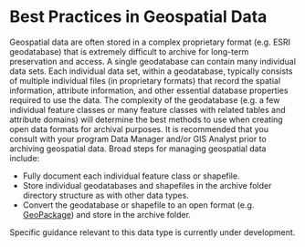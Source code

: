 # Best Practices in Geospatial Data

Geospatial data are often stored in a complex proprietary format \(e.g. ESRI geodatabase\) that is extremely difficult to archive for long-term preservation and access. A single geodatabase can contain many individual data sets. Each individual data set, within a geodatabase, typically consists of multiple individual files \(in proprietary formats\) that record the spatial information, attribute information, and other essential database properties required to use the data. The complexity of the geodatabase \(e.g. a few individual feature classes or many feature classes with related tables and attribute domains\) will determine the best methods to use when creating open data formats for archival purposes. It is recommended that you consult  with your program Data Manager and/or GIS Analyst prior to archiving geospatial data. Broad steps for managing geospatial data include:

* Fully document each individual feature class or shapefile.
* Store individual geodatabases and shapefiles in the archive folder directory structure as with other data types.
* Convert the geodatabase or shapefile to an open format \(e.g. [GeoPackage](https://en.wikipedia.org/wiki/GeoPackage)\) and store in the archive folder.

Specific guidance relevant to this data type is currently under development.  


